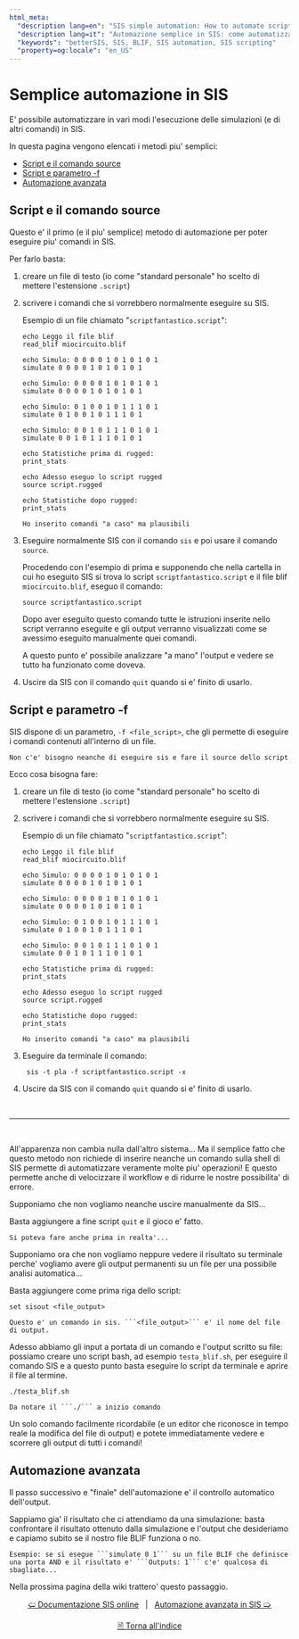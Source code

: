 ```yaml
---
html_meta:
  "description lang=en": "SIS simple automation: How to automate script execution in SIS."
  "description lang=it": "Automazione semplice in SIS: come automatizzare l'esecuzione di script in SIS."
  "keywords": "betterSIS, SIS, BLIF, SIS automation, SIS scripting"
  "property=og:locale": "en_US"
---
```


# Semplice automazione in SIS

E' possibile automatizzare in vari modi l'esecuzione delle
simulazioni (e di altri comandi) in SIS.

In questa pagina vengono elencati i metodi piu' semplici:
* [Script e il comando source](#script-e-il-comando-source)
* [Script e parametro -f](#script-e-parametro--f)
* [Automazione avanzata](#automazione-avanzata)

## Script e il comando source

Questo e' il primo (e il piu' semplice) metodo di automazione
per poter eseguire piu' comandi in SIS.

Per farlo basta:
1. creare un file di testo (io come "standard personale" ho scelto di mettere l'estensione ```.script```)

2. scrivere i comandi che si vorrebbero normalmente eseguire su SIS.

    Esempio di un file chiamato "```scriptfantastico.script```":
    ```
    echo Leggo il file blif
    read_blif miocircuito.blif

    echo Simulo: 0 0 0 0 1 0 1 0 1 0 1
    simulate 0 0 0 0 1 0 1 0 1 0 1

    echo Simulo: 0 0 0 0 1 0 1 0 1 0 1
    simulate 0 0 0 0 1 0 1 0 1 0 1

    echo Simulo: 0 1 0 0 1 0 1 1 1 0 1
    simulate 0 1 0 0 1 0 1 1 1 0 1

    echo Simulo: 0 0 1 0 1 1 1 0 1 0 1
    simulate 0 0 1 0 1 1 1 0 1 0 1

    echo Statistiche prima di rugged:
    print_stats

    echo Adesso eseguo lo script rugged
    source script.rugged

    echo Statistiche dopo rugged:
    print_stats
    ```

    ```{note}
    Ho inserito comandi "a caso" ma plausibili
    ```

3. Eseguire normalmente SIS con il comando ```sis``` e poi usare il comando ```source```.

    Procedendo con l'esempio di prima e supponendo che nella cartella
    in cui ho eseguito SIS si trova lo script ```scriptfantastico.script``` e il file blif ```miocircuito.blif```, eseguo il comando:

    ```
    source scriptfantastico.script
    ```
    Dopo aver eseguito questo comando tutte le istruzioni inserite
    nello script verranno eseguite e gli output verranno visualizzati
    come se avessimo eseguito manualmente quei comandi.

    A questo punto e' possibile analizzare "a mano" l'output e vedere
    se tutto ha funzionato come doveva.

4. Uscire da SIS con il comando ```quit``` quando si e' finito di usarlo.

## Script e parametro -f

SIS dispone di un parametro, ```-f <file_script>```, che gli permette
di eseguire i comandi contenuti all'interno di un file.
```{note}
Non c'e' bisogno neanche di eseguire sis e fare il source dello script
```

Ecco cosa bisogna fare:
1. creare un file di testo (io come "standard personale" ho scelto di mettere l'estensione ```.script```)

2. scrivere i comandi che si vorrebbero normalmente eseguire su SIS.

    Esempio di un file chiamato "```scriptfantastico.script```":
    ```
    echo Leggo il file blif
    read_blif miocircuito.blif

    echo Simulo: 0 0 0 0 1 0 1 0 1 0 1
    simulate 0 0 0 0 1 0 1 0 1 0 1

    echo Simulo: 0 0 0 0 1 0 1 0 1 0 1
    simulate 0 0 0 0 1 0 1 0 1 0 1

    echo Simulo: 0 1 0 0 1 0 1 1 1 0 1
    simulate 0 1 0 0 1 0 1 1 1 0 1

    echo Simulo: 0 0 1 0 1 1 1 0 1 0 1
    simulate 0 0 1 0 1 1 1 0 1 0 1

    echo Statistiche prima di rugged:
    print_stats

    echo Adesso eseguo lo script rugged
    source script.rugged

    echo Statistiche dopo rugged:
    print_stats
    ```

    ```{note}
    Ho inserito comandi "a caso" ma plausibili
    ```

3. Eseguire da terminale il comando:

        sis -t pla -f scriptfantastico.script -x

4. Uscire da SIS con il comando ```quit``` quando si e' finito di usarlo.

<br>

---

<br>

All'apparenza non cambia nulla dall'altro sistema...
Ma il semplice fatto che questo metodo non richiede di inserire
neanche un comando sulla shell di SIS permette di automatizzare
veramente molte piu' operazioni! E questo permette anche di velocizzare il workflow e di ridurre le nostre possibilita' di errore.

Supponiamo che non vogliamo neanche uscire manualmente da SIS...

Basta aggiungere a fine script ```quit``` e il gioco e' fatto.
```{note}
Si poteva fare anche prima in realta'...
```

Supponiamo ora che non vogliamo neppure vedere il risultato su terminale
perche' vogliamo avere gli output permanenti su un file per una possibile analisi automatica...

Basta aggiungere come prima riga dello script:

    set sisout <file_output>

```{note}
Questo e' un comando in sis. ```<file_output>``` e' il nome del file di output.
```

Adesso abbiamo gli input a portata di un comando e l'output
scritto su file: possiamo creare uno script bash, ad esempio ```testa_blif.sh```, per
eseguire il comando SIS e a questo punto basta eseguire lo script da terminale
e aprire il file al termine.

```
./testa_blif.sh
```

```{note}
Da notare il ```./``` a inizio comando
```

Un solo comando facilmente ricordabile (e un editor che riconosce in tempo reale la modifica del file di output)
e potete immediatamente vedere e scorrere gli output di tutti i comandi!

## Automazione avanzata

Il passo successivo e "finale" dell'automazione e' il controllo
automatico dell'output.

Sappiamo gia' il risultato che ci attendiamo da una simulazione:
basta confrontare il risultato ottenuto dalla simulazione e l'output
che desideriamo e capiamo subito se il nostro file BLIF funziona o no.

```{note}
Esempio: se si esegue ```simulate 0 1``` su un file BLIF che definisce
una porta AND e il risultato e' ```Outputs: 1``` c'e' qualcosa di sbagliato...
```

Nella prossima pagina della wiki trattero' questo passaggio.

<div align=center>

[🢠 Documentazione SIS online](./008_documentazione_sis.md) &nbsp; | &nbsp; [Automazione avanzata in SIS 🢡](./010_automazione_avanzata.md)

[🗎 Torna all'indice](./tutorials.md)

</div>